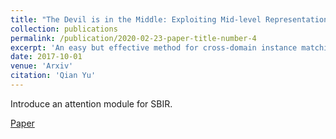 ```yaml
---
title: "The Devil is in the Middle: Exploiting Mid-level Representations for Cross-Domain Instance Matching"
collection: publications
permalink: /publication/2020-02-23-paper-title-number-4
excerpt: 'An easy but effective method for cross-domain instance matching.'
date: 2017-10-01
venue: 'Arxiv'
citation: 'Qian Yu'
---
```

Introduce an attention module for SBIR.

[Paper](https://arxiv.org/abs/1711.08106)
